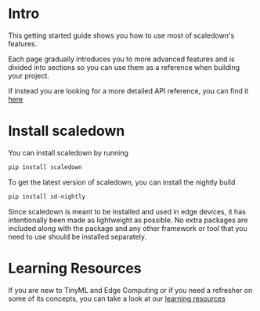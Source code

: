 # Intro

This getting started guide shows you how to use most of scaledown's features.

Each page gradually introduces you to more advanced features and is divided into sections so you can use them as a reference when building your project.

If instead you are looking for a more detailed API reference, you can find it [here](api/index.md)

# Install scaledown
You can install scaledown by running
```bash
pip install scaledown
```

To get the latest version of scaledown, you can install the nightly build
```bash
pip install sd-nightly
```

Since scaledown is meant to be installed and used in edge devices, it has intentionally been made as lightweight as possible. No extra packages are included along with the package and any other framework or tool that you need to use should be installed separately.

# Learning Resources
If you are new to TinyML and Edge Computing or if you need a refresher on some of its concepts, you can take a look at our [learning resources](learning)
